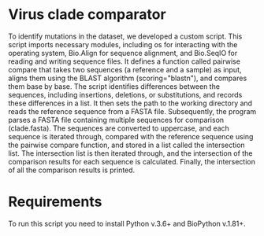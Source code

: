 # Virus clade comparator
To identify mutations in the dataset, we developed a custom script. This script imports necessary modules, including os for interacting with the operating system, Bio.Align for sequence alignment, and Bio.SeqIO for reading and writing sequence files. It defines a function called pairwise compare that takes two sequences (a reference and a sample) as input, aligns them using the BLAST algorithm (scoring="blastn"), and compares them base by base. The script identifies differences between the sequences, including insertions, deletions, or substitutions, and records these differences in a list. It then sets the path to the working directory and reads the reference sequence from a FASTA file. Subsequently, the program parses a FASTA file containing multiple sequences for comparison (clade.fasta). The sequences are converted to uppercase, and each sequence is iterated through, compared with the reference sequence using the pairwise compare function, and stored in a list called the intersection list. The intersection list is then iterated through, and the intersection of the comparison results for each sequence is calculated. Finally, the intersection of all the comparison results is printed.
# Requirements
To run this script you need to install Python v.3.6+ and BioPython v.1.81+.
